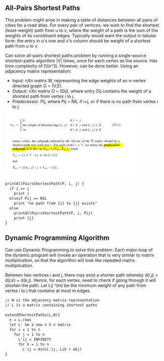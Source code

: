 ## All-Pairs Shortest Paths

This problem might arise in making a table of distances between all pairs of cities for a road atlas. For every pair of vertices, we wish to find the shortest (least-weight) path from u to v, where the weight of a path is the sum of the weights of its constituent edges. Typically would want the output in tabular form: the entry in u's row and v's column should be weight of a shortest path from u to v.

Can solve all-pairs shortest paths problem by running a single-source shortest-paths algorithm |V| times, once for each vertex as the source. Has time complexity of O(n^3). However, can be done better. Using an adjacency matrix representation:

- Input: nXn matrix W, representing the edge weights of an n-vertex directed graph G = (V,E).
- Output: nXn matrix D = (Dij), where entry Dij contains the weight of a shortest path from vertex i to j.
- Predecessor: Pij, where Pij = NIL if i=j, or if there is no path from vertex i to j.

<img src="../../../../assets/all-pairs-basics.PNG">

```
printAllPairsShortestPath(P, i, j) {
  if i == j
    print i
  elseif Pij == NIL
    print "no path from {i} to {j} exists"
  else
    printAllPairsShortestPath(P, i, Pij)
    print {j}
}
```

## Dynamic Programming Algorithm

Can use Dynamic Programming to solve this problem. Each major loop of the dynamic program will invoke an operation that is very similar to matrix multiplication, so that the algorithm will look like repeated matrix multiplication.

Between two vertices i and j, there may exist a shorter path whereby d(i,j) > d(i,k) + d(k,j). Hence, for each vertex, need to check if going through it will shorten the path. Let Lij ^(m) be the minimum weight of any path from vertex i to j that contains at most m edges.

```
// W is the adjacency matrix representation
// L is a matrix containing shortest paths

extendShortestPaths(L,W){
  n = L.rows
  let L' be a new n X n matrix
  for i = 1 to n
    for j = 1 to n
      L'ij = INFINITY
      for k = 1 to n
        L'ij = min(L'ij, Lik + wkj)
}
```
